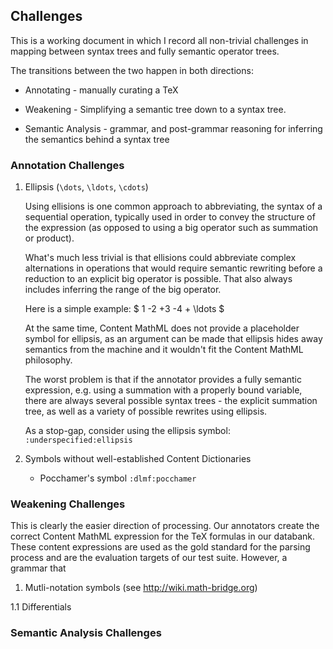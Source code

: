 ## Challenges

This is a working document in which I record all non-trivial challenges in mapping between syntax trees and fully semantic operator trees.

The transitions between the two happen in both directions:
 
* Annotating - manually curating a TeX 
 
* Weakening - Simplifying a semantic tree down to a syntax tree.

* Semantic Analysis - grammar, and post-grammar reasoning for inferring the semantics behind a syntax tree
 
### Annotation Challenges

1. Ellipsis (```\dots```, ```\ldots```, ```\cdots```)

    Using ellisions is one common approach to abbreviating, the syntax of a sequential operation, typically used in order to convey the structure of the expression (as opposed to using a big operator such as summation or product).

    What's much less trivial is that ellisions could abbreviate complex alternations in operations that would require semantic rewriting before a reduction to an explicit big operator is possible. That also always includes inferring the range of the big operator.

    Here is a simple example: $ 1 -2 +3 -4 + \ldots $

    At the same time, Content MathML does not provide a placeholder symbol for ellipsis, as an argument can be made that ellipsis hides away semantics from the machine and it wouldn't fit the Content MathML philosophy.

    The worst problem is that if the annotator provides a fully semantic expression, e.g. using a summation with a properly bound variable, there are always several possible syntax trees - the explicit summation tree, as well as a variety of possible rewrites using ellipsis.

    As a stop-gap, consider using the ellipsis symbol: ```:underspecified:ellipsis```

2. Symbols without well-established Content Dictionaries

    * Pocchamer's symbol ```:dlmf:pocchamer```

### Weakening Challenges

This is clearly the easier direction of processing. Our annotators create the correct Content MathML expression for the TeX formulas in our databank. These content expressions are used as the gold standard for the parsing process and are the evaluation targets of our test suite. However, a grammar that 

1. Mutli-notation symbols (see http://wiki.math-bridge.org)

  1.1 Differentials

### Semantic Analysis Challenges
